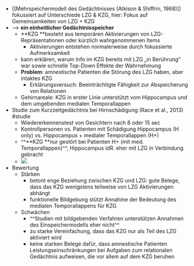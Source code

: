 - [[Mehrspeichermodell des Gedächtnisses (Atkison & Shiffrin, 1968)]] fokussiert auf Unterschiede LZG & KZG, hier: Fokus auf Gemeinsamkeiten von LZG + KZG
- --> **ein einheitlicher Gedächtnisspeicher**
    - **KZG **besteht aus temporären Aktivierungen von LZG-Repräsentationen oder kürzlich wahrgenommenen Items
        - Aktivierungen entstehen normalerweise durch fokussierte Aufmerksamkeit
    - kann erklären, warum Info im KZG bereits mit LZG „in Berührung“ war sowie schnelle Top-Down Effekte der Wahrnehmung
    - **Problem**: amnestische Patienten die Störung des LZG haben, aber intaktes KZG
        - Erklärungsversuch: Beeinträchtigte Fähigkeit zur Abspeicherung von Relationen
    - Gehirnareale: KZG in erster Linie unterstützt vom Hippocampus und dem umgebenden medialen Temporallappen
- Studie zum Kurzzeitgedächtnis bei Hirnschädigung (Race et al., 2013) #studie 
    - Wiedererkennenstest von Gesichtern nach 8 oder 15 sec
    - Kontrollpersonen vs. Patienten mit Schädigung Hippocampus (H only) vs. Hippocampus + medialer Temporallappen (H+)
    - ^^**KZG **nur gestört bei Patienten H+ (mit med. Temporallappen)^^, Hippocampus idR. eher mit LZG in Verbindung gebracht
    - ![](https://firebasestorage.googleapis.com/v0/b/firescript-577a2.appspot.com/o/imgs%2Fapp%2Fssoenksen%2FHqu4tsK605.png?alt=media&token=2841445f-8d1a-43a2-bcb9-ae0764375837)
- Bewertung
    - Stärken
        - betont enge Beziehung zwischen KZG und LZG: gute Belege, dass das KZG wenigstens teilweise von LZG Aktivierungen abhängt
        - funktionelle Bildgebung stützt Annahme der Bedeutung des medialen Temporallappens für KZG
    - Schwächen
        - ^^Studien mit bildgebenden Verfahren unterstützen Annahmen des Einspeichermodells eher nicht^^
        - zu starke Vereinfachung, dass das KZG nur als Teil des LZG aktiviert wird
        - keine starken Belege dafür, dass amnestische Patienten Leistungseinschränkungen bei Aufgaben zum relationalen Gedächtnis aufweisen, die vor allem auf dem KZG beruhen
